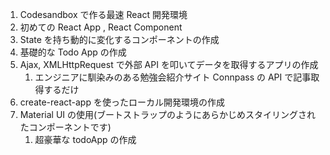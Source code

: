 1. Codesandbox で作る最速 React 開発環境
1. 初めての React App , React Component
1. State を持ち動的に変化するコンポーネントの作成
1. 基礎的な Todo App の作成
1. Ajax, XMLHttpRequest で外部 API を叩いてデータを取得するアプリの作成
    1. エンジニアに馴染みのある勉強会紹介サイト Connpass の API で記事取得するだけ
1. create-react-app を使ったローカル開発環境の作成
1. Material UI の使用(ブートストラップのようにあらかじめスタイリングされたコンポーネントです)
    1. 超豪華な todoApp の作成
    



